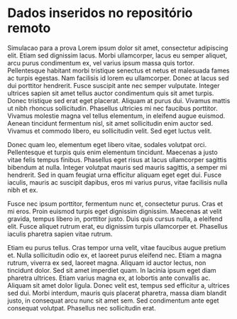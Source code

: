 # Dados inseridos no repositório remoto
Simulacao para a prova
Lorem ipsum dolor sit amet, consectetur adipiscing elit. Etiam sed dignissim lacus. Morbi ullamcorper, lacus eu semper aliquet, arcu purus condimentum ex, vel varius ipsum massa quis tortor. Pellentesque habitant morbi tristique senectus et netus et malesuada fames ac turpis egestas. Nam facilisis id lorem eu ullamcorper. Donec at lacus sed dui porttitor hendrerit. Fusce suscipit ante nec semper vulputate. Integer ultrices sapien sit amet tellus auctor condimentum quis sit amet turpis. Donec tristique sed erat eget placerat. Aliquam at purus dui. Vivamus mattis ut nibh rhoncus sollicitudin. Phasellus ultricies mi nec faucibus porttitor. Vivamus molestie magna vel tellus elementum, in eleifend augue euismod. Aenean tincidunt fermentum nisl, sit amet sollicitudin enim auctor sed. Vivamus et commodo libero, eu sollicitudin velit. Sed eget luctus velit.

Donec quam leo, elementum eget libero vitae, sodales volutpat orci. Pellentesque et turpis quis enim elementum tincidunt. Maecenas a justo vitae felis tempus finibus. Phasellus eget risus at lacus ullamcorper sagittis bibendum at nulla. Integer volutpat mauris sed mauris sagittis, a semper mi hendrerit. Sed in quam feugiat urna efficitur aliquam eget eget dui. Fusce iaculis, mauris ac suscipit dapibus, eros mi varius purus, vitae facilisis nulla nibh et ex.

Fusce nec ipsum porttitor, fermentum nunc et, consectetur purus. Cras et mi eros. Proin euismod turpis eget dignissim dignissim. Maecenas at velit gravida, tempus libero in, porttitor justo. Duis quis cursus nulla, a eleifend elit. Fusce aliquet rutrum erat, eu dignissim turpis ullamcorper et. Phasellus iaculis pharetra sapien vitae rutrum.

Etiam eu purus tellus. Cras tempor urna velit, vitae faucibus augue pretium et. Nulla sollicitudin odio ex, et laoreet purus eleifend nec. Etiam a magna rutrum, viverra ex sed, laoreet magna. Aliquam id auctor lectus, non tincidunt dolor. Sed sit amet imperdiet quam. In lacinia ipsum eget diam pharetra ultrices. Etiam varius magna ex, at lobortis ante convallis ac. Aliquam sit amet dolor ligula. Donec velit est, tempus sed efficitur a, ultrices sed dui. Morbi interdum, mauris quis placerat pharetra, massa diam blandit justo, in consequat arcu nunc sit amet sem. Sed condimentum ante eget consequat volutpat. Phasellus nec sollicitudin erat.
